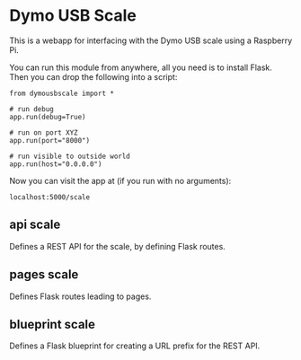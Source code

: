# Dymo USB Scale

This is a webapp for interfacing with the 
Dymo USB scale using a Raspberry Pi.

You can run this module from anywhere,
all you need is to install Flask.
Then you can drop the following into 
a script:

```
from dymousbscale import *

# run debug
app.run(debug=True)

# run on port XYZ
app.run(port="8000")

# run visible to outside world
app.run(host="0.0.0.0")
```

Now you can visit the app at (if you run
with no arguments):

```
localhost:5000/scale
```

## api scale

Defines a REST API for the scale, by defining Flask routes.

## pages scale

Defines Flask routes leading to pages.

## blueprint scale

Defines a Flask blueprint for creating a URL prefix for 
the REST API.


